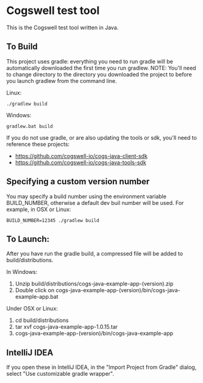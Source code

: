 # Cogswell test tool
This is the Cogswell test tool written in Java.

## To Build
This project uses gradle: everything you need to run gradle will be automatically downloaded the first time you run gradlew.  NOTE: You'll need to change directory to the directory you downloaded the project to before you launch gradlew from the command line.

Linux:
```
./gradlew build
```

Windows:
```
gradlew.bat build
```

If you do not use gradle, or are also updating the tools or sdk, you'll need to reference these projects:
* https://github.com/cogswell-io/cogs-java-client-sdk
* https://github.com/cogswell-io/cogs-java-tools-sdk

## Specifying a custom version number
You may specify a build number using the environment variable BUILD_NUMBER, otherwise a default dev buil number will be used.  For example, in OSX or Linux:
```
BUILD_NUMBER=12345 ./gradlew build
```

## To Launch:

After you have run the gradle build, a compressed file will be added to build/distributions.

In Windows:

1. Unzip build/distributions/cogs-java-example-app-(version).zip
2. Double click on cogs-java-example-app-(version)/bin/cogs-java-example-app.bat

Under OSX or Linux: 

1. cd build/distributions
2. tar xvf cogs-java-example-app-1.0.15.tar
3. cogs-java-example-app-(version)/bin/cogs-java-example-app

## IntelliJ IDEA

If you open these in IntelliJ IDEA, in the "Import Project from Gradle" dialog, select "Use customizable gradle wrapper".
